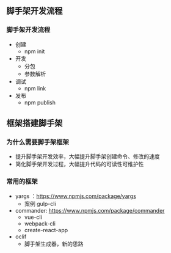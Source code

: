 ## 脚手架开发流程

### 脚手架开发流程

- 创建
  - npm init
- 开发
  - 分包
  - 参数解析
- 调试
  - npm link
- 发布
  - npm publish

## 框架搭建脚手架

### 为什么需要脚手架框架

- 提升脚手架开发效率，大幅提升脚手架创建命令、修改的速度
- 简化脚手架开发过程，大幅提升代码的可读性可维护性



### 常用的框架

- yargs ：https://www.npmjs.com/package/yargs
  - 案例 gulp-cli
- commander: https://www.npmjs.com/package/commander
  - vue-cli
  - webpack-cli
  - create-react-app
- oclif
  - 脚手架生成器，新的思路

